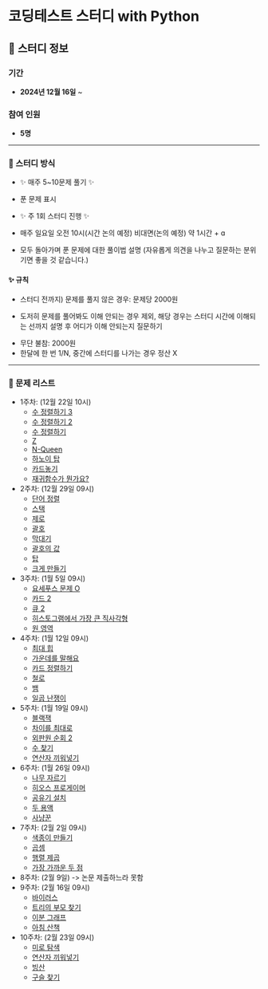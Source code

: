# 코딩테스트 스터디 with Python

## 📅 스터디 정보

### 기간  
- **2024년 12월 16일** ~

### 참여 인원  
- **5명**  

---
### 📖 스터디 방식

- ✨ 매주 5~10문제 풀기 ✨

- 푼 문제 표시

- ✨ 주 1회 스터디 진행 ✨

- 매주 일요일 오전 10시(시간 논의 예정) 비대면(논의 예정) 약 1시간 + ɑ
- 모두 돌아가며 푼 문제에 대한 풀이법 설명
(자유롭게 의견을 나누고 질문하는 분위기면 좋을 것 같습니다.)

#### ✨ 규칙

- 스터디 전까지) 문제를 풀지 않은 경우: 문제당 2000원
* 도저히 문제를 풀어봐도 이해 안되는 경우 제외, 해당 경우는 스터디 시간에 이해되는 선까지 설명 후 어디가 이해 안되는지 질문하기
- 무단 불참: 2000원
- 한달에 한 번 1/N, 중간에 스터디를 나가는 경우 정산 X

---

### 📂 문제 리스트

- 1주차: (12월 22일 10시)
    - [수 정렬하기 3](https://www.acmicpc.net/problem/10989)
    - [수 정렬하기 2](https://www.acmicpc.net/problem/2751)
    - [수 정렬하기](https://www.acmicpc.net/problem/2750)
    - [Z](https://www.acmicpc.net/problem/1074)
    - [N-Queen](https://www.acmicpc.net/problem/9663)
    - [하노이 탑](https://www.acmicpc.net/problem/1914)
    - [카드놓기](https://www.acmicpc.net/problem/5568)
    - [재귀함수가 뭔가요?](https://www.acmicpc.net/problem/17478)
- 2주차: (12월 29일 09시)
  - [단어 정렬](https://www.acmicpc.net/problem/1181)
  - [스택](https://www.acmicpc.net/problem/10828)
  - [제로](https://www.acmicpc.net/problem/10773)
  - [괄호](https://www.acmicpc.net/problem/9012)
  - [막대기](https://www.acmicpc.net/problem/17608)
  - [괄호의 값](https://www.acmicpc.net/problem/2504)
  - [탑](https://www.acmicpc.net/problem/2493)
  - [크게 만들기](https://www.acmicpc.net/problem/2812)
- 3주차: (1월 5일 09시)
  - [요세푸스 문제 O](https://www.acmicpc.net/problem/11866)
  - [카드 2](https://www.acmicpc.net/problem/2164)
  - [큐 2](https://www.acmicpc.net/problem/18258)
  - [히스토그램에서 가장 큰 직사각형](https://www.acmicpc.net/problem/6549)
  - [원 영역](https://www.acmicpc.net/problem/10000)
- 4주차: (1월 12일 09시)
  - [최대 힙](https://www.acmicpc.net/problem/11279)
  - [가운데를 말해요](https://www.acmicpc.net/problem/1655)
  - [카드 정렬하기](https://www.acmicpc.net/problem/1715)
  - [철로](https://www.acmicpc.net/problem/13334)
  - [뱀](https://www.acmicpc.net/problem/3190)
  - [일곱 난쟁이](https://www.acmicpc.net/problem/2309)
- 5주차: (1월 19일 09시)
  - [블랙잭](https://www.acmicpc.net/problem/2798)
  - [차이를 최대로](https://www.acmicpc.net/problem/10819)
  - [외판원 순회 2](https://www.acmicpc.net/problem/10971)
  - [수 찾기](https://www.acmicpc.net/problem/1920)
  - [연산자 끼워넣기](https://www.acmicpc.net/problem/14888)
- 6주차: (1월 26일 09시)
  - [나무 자르기](https://www.acmicpc.net/problem/2805)
  - [히오스 프로게이머](https://www.acmicpc.net/problem/16564)
  - [공유기 설치](https://www.acmicpc.net/problem/2110)
  - [두 용액](https://www.acmicpc.net/problem/2470)
  - [사냥꾼](https://www.acmicpc.net/problem/8983)
- 7주차: (2월 2일 09시)
  - [색종이 만들기](https://www.acmicpc.net/problem/2630)
  - [곱셈](https://www.acmicpc.net/problem/1629)
  - [행렬 제곱](https://www.acmicpc.net/problem/10830)
  - [가장 가까운 두 점](https://www.acmicpc.net/problem/2261)
- 8주차: (2월 9일) -> 논문 제출하느라 못함
- 9주차: (2월 16일 09시)
  - [바이러스](https://www.acmicpc.net/problem/2606)
  - [트리의 부모 찾기](https://www.acmicpc.net/problem/11725)
  - [이분 그래프](https://www.acmicpc.net/problem/1707)
  - [아침 산책](https://www.acmicpc.net/problem/21606)
- 10주차: (2월 23일 09시)
  - [미로 탐색](https://www.acmicpc.net/problem/2178)
  - [연산자 끼워넣기](https://www.acmicpc.net/problem/14888)
  - [빙산](https://www.acmicpc.net/problem/2573)
  - [구슬 찾기](https://www.acmicpc.net/problem/2617)
